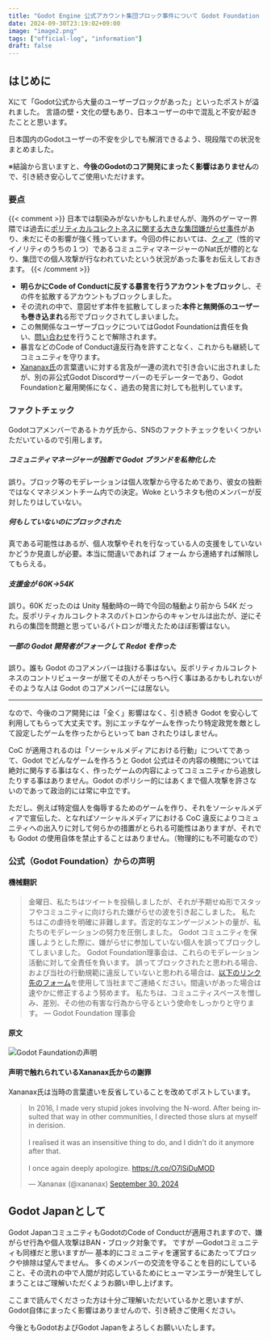 ```yaml
---
title: "Godot Engine 公式アカウント集団ブロック事件について Godot Foundation からの声明（日本語解説）"
date: 2024-09-30T23:19:02+09:00
image: "image2.png"
tags: ["official-log", "information"]
draft: false
---
```

## はじめに

Xにて「Godot公式から大量のユーザーブロックがあった」といったポストが溢れました。
言語の壁・文化の壁もあり、日本ユーザーの中で混乱と不安が起きたことと思います。

日本国内のGodotユーザーの不安を少しでも解消できるよう、現段階での状況をまとめました。

※結論から言いますと、**今後のGodotのコア開発にまったく影響はありません**ので、引き続き安心してご使用いただけます。

### 要点

{{< comment >}}
日本では馴染みがないかもしれませんが、海外のゲーマー界隈では過去に[ポリティカルコレクトネスに関する大きな集団嫌がらせ事件](https://ja.wikipedia.org/wiki/%E3%82%B2%E3%83%BC%E3%83%9E%E3%83%BC%E3%82%B2%E3%83%BC%E3%83%88%E9%9B%86%E5%9B%A3%E5%AB%8C%E3%81%8C%E3%82%89%E3%81%9B%E4%BA%8B%E4%BB%B6)があり、未だにその影響が強く残っています。今回の件においては、[クィア](https://ja.wikipedia.org/wiki/%E3%82%AF%E3%82%A3%E3%82%A2)（性的マイノリティのうちの１つ）であるコミュニティマネージャーのNat氏が標的となり、集団での個人攻撃が行なわれていたという状況があった事をお伝えしておきます。
{{< /comment >}}

- **明らかにCode of Conductに反する暴言を行うアカウントをブロック**し、その件を拡散するアカウントもブロックしました。
- その流れの中で、意図せず本件を拡散してしまった**本件と無関係のユーザーも巻き込まれ**る形でブロックされてしまいました。
- この無関係なユーザーブロックについてはGodot Foundationは責任を負い、[問い合わせ](https://docs.google.com/forms/d/e/1FAIpQLSemeIsYlP6wj7COF4NFXRWkRaNfNezGKNKEWozE6Paqq1RP2w/viewform)を行うことで解除されます。
- 暴言などのCode of Conduct違反行為を許すことなく、これからも継続してコミュニティを守ります。
- [Xananax氏](https://x.com/xananax)の言葉遣いに対する言及が一連の流れで引き合いに出されましたが、別の非公式Godot Discordサーバーのモデレーターであり、Godot Foundationと雇用関係になく、過去の発言に対しても批判しています。


### ファクトチェック

Godotコアメンバーであるトカゲ氏から、SNSのファクトチェックをいくつかいただいているので引用します。

##### コミュニティマネージャーが独断で Godot ブランドを私物化した

誤り。ブロック等のモデレーションは個人攻撃から守るためであり、彼女の独断ではなくマネジメントチーム内での決定。Woke というネタも他のメンバーが反対したりはしていない。

##### 何もしていないのにブロックされた

真である可能性はあるが、個人攻撃やそれを行なっている人の支援をしていないかどうか見直しが必要。本当に間違いであれば フォーム から連絡すれば解除してもらえる。


##### 支援金が 60K->54K

誤り。60K だったのは Unity 騒動時の一時で今回の騒動より前から 54K だった。反ポリティカルコレクトネスのパトロンからのキャンセルは出たが、逆にそれらの集団を問題と思っているパトロンが増えたためほぼ影響はない。


##### 一部の Godot 開発者がフォークして Redot を作った

誤り。誰も Godot のコアメンバーは抜ける事はない。反ポリティカルコレクトネスのコントリビューターが居てその人がそっちへ行く事はあるかもしれないがそのような人は Godot のコアメンバーには居ない。

---

なので、今後のコア開発には「全く」影響はなく、引き続き Godot を安心して利用してもらって大丈夫です。別にエッチなゲームを作ったり特定政党を敵として設定したゲームを作ったからといって ban されたりはしません。

CoC が適用されるのは「ソーシャルメディアにおける行動」についてであって、Godot でどんなゲームを作ろうと Godot 公式はその内容の検閲については絶対に関与する事はなく、作ったゲームの内容によってコミュニティから追放したりする事はありません。Godot のポリシー的にはあくまで個人攻撃を許さないのであって政治的には常に中立です。

ただし、例えば特定個人を侮辱するためのゲームを作り、それをソーシャルメディアで宣伝した、となればソーシャルメディアにおける CoC 違反によりコミュニティへの出入りに対して何らかの措置がとられる可能性はありますが、それでも Godot の使用自体を禁止することはありません。（物理的にも不可能なので）


### 公式（Godot Foundation）からの声明

#### 機械翻訳

> 金曜日、私たちはツイートを投稿しましたが、それが予期せぬ形でスタッフやコミュニティに向けられた嫌がらせの波を引き起こしました。
> 私たちはこの虐待を明確に非難します。否定的なエンゲージメントの量が、私たちのモデレーションの努力を圧倒しました。
> Godot コミュニティを保護しようとした際に、嫌がらせに参加していない個人を誤ってブロックしてしまいました。
> Godot Foundation理事会は、これらのモデレーション活動に対して全責任を負います。
> 誤ってブロックされたと思われる場合、および当社の行動規範に違反していないと思われる場合は、[以下のリンク先のフォーム](https://docs.google.com/forms/d/e/1FAIpQLSemeIsYlP6wj7COF4NFXRWkRaNfNezGKNKEWozE6Paqq1RP2w/viewform)を使用して当社までご連絡ください。間違いがあった場合は速やかに修正するよう努めます。
> 私たちは、コミュニティスペースを憎しみ、差別、その他の有害な行為から守るという使命をしっかりと守ります。
> ― Godot Foundation 理事会

#### 原文

![Godot Faundationの声明](image.png)

#### 声明で触れられているXananax氏からの謝罪

Xananax氏は当時の言葉遣いを反省していることを改めてポストしています。

<blockquote class="twitter-tweet mx-auto"><p lang="en" dir="ltr">In 2016, I made very stupid jokes involving the N-word. After being insulted that way in other communities, I directed those slurs at myself in derision. <br><br>I realised it was an insensitive thing to do, and I didn&#39;t do it anymore after that.<br><br>I once again deeply apologize. <a href="https://t.co/O7lSiDuMOD">https://t.co/O7lSiDuMOD</a></p>&mdash; Xananax (@xananax) <a href="https://twitter.com/xananax/status/1840721610321297615?ref_src=twsrc%5Etfw">September 30, 2024</a></blockquote> <script async src="https://platform.twitter.com/widgets.js" charset="utf-8"></script>


## Godot Japanとして

Godot JapanコミュニティもGodotのCode of Conductが適用されますので、嫌がらせ行為や個人攻撃はBAN・ブロック対象です。
ですが ―Godotコミュニティも同様だと思いますが― 基本的にコミュニティを運営するにあたってブロックや排除は望んでません。
多くのメンバーの交流を守ることを目的にしていること、その流れの中で人間が対応しているためにヒューマンエラーが発生してしまうことはご理解いただくようお願い申し上げます。

ここまで読んでくださった方は十分ご理解いただいているかと思いますが、Godot自体にまったく影響はありませんので、引き続きご使用ください。

今後ともGodotおよびGodot Japanをよろしくお願いいたします。